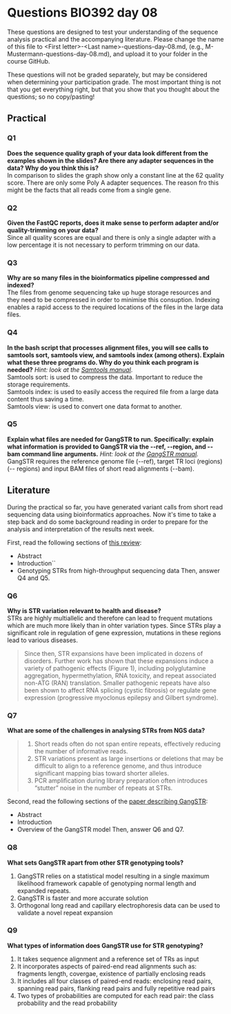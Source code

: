 
# Questions BIO392 day 08
These questions are designed to test your understanding of the sequence analysis practical and the accompanying literature. Please change the name of this file to \<First letter\>-\<Last name\>-questions-day-08.md, (e.g., M-Mustermann-questions-day-08.md), and upload it to your folder in the course GitHub.

These questions will not be graded separately, but may be considered when determining your participation grade. The most important thing is not that you get everything right, but that you show that you thought about the questions; so no copy/pasting!

## Practical

### Q1
**Does the sequence quality graph of your data look different from the examples shown in the slides? Are there any adapter sequences in the data? Why do you think this is?**
<br> In comparison to slides the graph show only a constant line at the 62 quality score. There are only some Poly A adapter sequences. The reason fro this might be the facts that all reads come from a single gene.  

### Q2
**Given the FastQC reports, does it make sense to perform adapter and/or quality-trimming on your data?**
<br> Since all quality scores are equal and there is only a single adapter with a low percentage it is not necessary to perform trimming on our data. 

### Q3
**Why are so many files in the bioinformatics pipeline compressed and indexed?**
<br> The files from genome sequencing take up huge storage resources and they need to be compressed in order to minimise this consuption. Indexing enables a rapid access to the required locations of the files in the large data files. 

### Q4
**In the bash script that processes alignment files, you will see calls to samtools sort, samtools view, and samtools index (among others). Explain what these three programs do. Why do you think each program is needed?**
*Hint: look at the [Samtools manual](http://www.htslib.org/doc/samtools.html)*.
<br> Samtools sort: is used to compress the data. Important to reduce the storage requirements. 
<br> Samtools index: is used to easily access the required file from a large data content thus saving a time.
<br> Samtools view: is used to convert one data format to another. 


### Q5
**Explain what files are needed for GangSTR to run. Specifically: explain what information is provided to GangSTR via the --ref, --region, and --bam command line arguments.**
*Hint: look at the [GangSTR manual](https://github.com/gymreklab/gangstr).*
<br> GangSTR requires the reference genome file (--ref), target TR loci (regions)(-- regions) and input BAM files of short read alignments (--bam).

## Literature
During the practical so far, you have generated variant calls from short read sequencing data using bioinformatics approaches. Now it's time to take a step back and do some background reading in order to prepare for the analysis and interpretation of the results next week. 

First, read the following sections of [this review](https://www.sciencedirect.com/science/article/pii/S0959437X16301538):
* Abstract
* Introduction``
* Genotyping STRs from high-throughput sequencing data
Then, answer Q4 and Q5.

### Q6
**Why is STR variation relevant to health and disease?**
<br> STRs are highly multiallelic and therefore can lead to frequent mutations which are much more likely than in ohter variation types. Since STRs play a significant role in regulation of gene expression, mutations in these regions lead to various diseases. 
>Since then, STR expansions have been implicated in dozens of disorders. Further work has shown that these expansions induce a variety of pathogenic effects (Figure 1), including polyglutamine aggregation, hypermethylation, RNA toxicity, and repeat associated non-ATG (RAN) translation. Smaller pathogenic repeats have also been shown to affect RNA splicing (cystic fibrosis) or regulate gene expression (progressive myoclonus epilepsy and Gilbert syndrome).

### Q7
**What are some of the challenges in analysing STRs from NGS data?**
>1) Short reads often do not span entire repeats, effectively reducing the number of informative reads.
>2) STR variations present as large insertions or deletions that may be difficult to align to a reference genome, and thus introduce significant mapping bias toward shorter alleles.
>3) PCR amplification during library preparation often introduces “stutter” noise in the number of repeats at STRs.

Second, read the following sections of the [paper describing GangSTR](https://academic.oup.com/nar/article/47/15/e90/5518310):
* Abstract
* Introduction
* Overview of the GangSTR model
Then, answer Q6 and Q7.

### Q8
**What sets GangSTR apart from other STR genotyping tools?**

1) GangSTR relies on a statistical model resulting in a single maximum likelihood framework capable of genotyping normal length and expanded repeats.
2) GangSTR is faster and more accurate solution
3) Orthogonal long read and capillary electrophoresis data can be used to validate a novel repeat expansion

### Q9
**What types of information does GangSTR use for STR genotyping?**
1) It takes sequence alignment and a reference set of TRs  as input
2) It incorporates aspects of paired-end read alignments such as: fragments length, covergae, existence of partially enclosing reads
3) It includes all four classes of paired-end reads: enclosing read pairs, spanning read pairs, flanking read pairs and fully repetitive read pairs
4) Two types of probabilities are computed for each read pair: the class probability and the read probability


